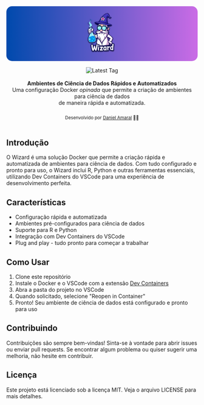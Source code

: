 <img alt="little-date banner" src=".github/banner.png" style="border-radius: 15px; max-width: 100%; height: auto; display: block; margin: 0 0 16px 0;"/>

<div align="center">
    <img src="https://img.shields.io/github/v/tag/damarals/wizard?color=success&label=" alt="Latest Tag" />
</div>

<br />

<div align="center"><strong>Ambientes de Ciência de Dados Rápidos e Automatizados</strong></div>
<div align="center">Uma configuração Docker <i>opinada</i> que permite a criação de ambientes para ciência de dados<br/>de maneira rápida e automatizada.</div>

<br />
<div align="center">
  <sub>Desenvolvido por <a href="https://github.com/damarals">Daniel Amaral</a> 👨‍🔬</sub>
</div>

<br />

## Introdução

O Wizard é uma solução Docker que permite a criação rápida e automatizada de ambientes para ciência de dados. Com tudo configurado e pronto para uso, o Wizard inclui R, Python e outras ferramentas essenciais, utilizando Dev Containers do VSCode para uma experiência de desenvolvimento perfeita.

## Características

- Configuração rápida e automatizada
- Ambientes pré-configurados para ciência de dados
- Suporte para R e Python
- Integração com Dev Containers do VSCode
- Plug and play - tudo pronto para começar a trabalhar

## Como Usar

1. Clone este repositório
2. Instale o Docker e o VSCode com a extensão [Dev Containers](https://marketplace.visualstudio.com/items?itemName=ms-vscode-remote.remote-containers)
3. Abra a pasta do projeto no VSCode
4. Quando solicitado, selecione "Reopen in Container"
5. Pronto! Seu ambiente de ciência de dados está configurado e pronto para uso

## Contribuindo

Contribuições são sempre bem-vindas! Sinta-se à vontade para abrir issues ou enviar pull requests. Se encontrar algum problema ou quiser sugerir uma melhoria, não hesite em contribuir.

## Licença

Este projeto está licenciado sob a licença MIT. Veja o arquivo LICENSE para mais detalhes.